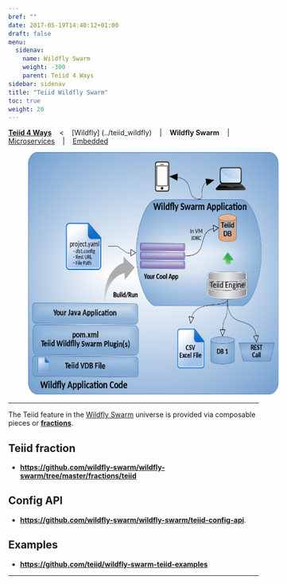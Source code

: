 ```yaml
---
bref: ""
date: 2017-05-19T14:40:12+01:00
draft: false
menu:
  sidenav:
    name: Wildfly Swarm
    weight: -300
    parent: Teiid 4 Ways
sidebar: sidenav
title: "Teiid Wildfly Swarm"
toc: true
weight: 20
---
```

[**Teiid 4 Ways**](..) &nbsp;&nbsp; < &nbsp;&nbsp; [Wildfly] (../teiid_wildfly) &nbsp;&nbsp; | &nbsp;&nbsp; **Wildfly Swarm** &nbsp;&nbsp; | &nbsp;&nbsp; [Microservices](../microservices) &nbsp;&nbsp; | &nbsp;&nbsp; [Embedded](../embedded)

<div>
<img width="583" height="487" src="../../images/teiid-wildfly-swarm.png" frameborder="2" hspace="40" ></img>
</div>

---

The Teiid feature in the [Wildfly Swarm](https://legacy.gitbook.com/book/wildfly-swarm/wildfly-swarm-users-guide/details) universe is provided via composable pieces or [**fractions**](https://wildfly-swarm.gitbooks.io/wildfly-swarm-users-guide/fraction_authoring.html).

## **Teiid fraction**
 
- **https://github.com/wildfly-swarm/wildfly-swarm/tree/master/fractions/teiid**

## **Config API**

- **https://github.com/wildfly-swarm/wildfly-swarm/teiid-config-api**.

## **Examples**

- **https://github.com/teiid/wildfly-swarm-teiid-examples**

---